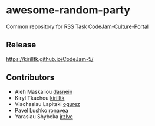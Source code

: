 # awesome-random-party
Common repository for RSS Task 
[CodeJam-Culture-Portal](https://github.com/rolling-scopes-school/tasks/blob/2018-Q3/tasks/codejam-culture-portal.md)

## Release
https://kirilltk.github.io/CodeJam-5/

## Contributors
- Aleh Maskaliou	[dasnein](https://github.com/dasnein)
- Kiryl Tkachou	[kirilltk](https://github.com/kirilltk)
- Viachaslau Lapitski	[ogurez](https://github.com/ogurez)
- Pavel Lushko	[ronavea](https://github.com/ronavea)
- Yaraslau Shybeka	[jrzlve](https://github.com/jrzlve)